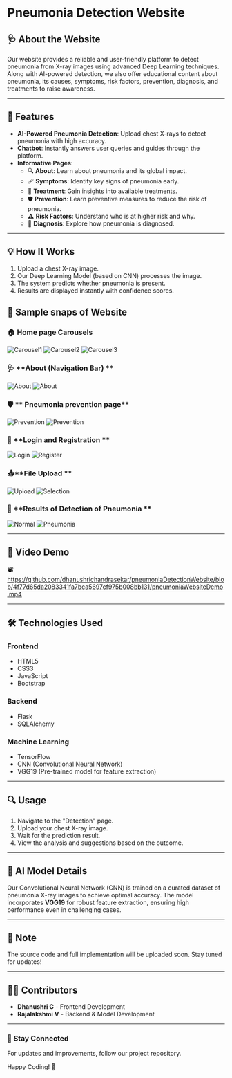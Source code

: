 # Pneumonia Detection Website

## 🩺 About the Website
Our website provides a reliable and user-friendly platform to detect pneumonia from X-ray images using advanced Deep Learning techniques.
Along with AI-powered detection, we also offer educational content about pneumonia, its causes, symptoms, risk factors, prevention, diagnosis, and treatments to raise awareness.

---

## 🚀 Features
- **AI-Powered Pneumonia Detection**: Upload chest X-rays to detect pneumonia with high accuracy.
- **Chatbot**: Instantly answers user queries and guides through the platform.
- **Informative Pages**:
  - 🔍 **About**: Learn about pneumonia and its global impact.
  - 🩹 **Symptoms**: Identify key signs of pneumonia early.
  - 💊 **Treatment**: Gain insights into available treatments.
  - 🛡 **Prevention**: Learn preventive measures to reduce the risk of pneumonia.
  - ⚠ **Risk Factors**: Understand who is at higher risk and why.
  - 🏥 **Diagnosis**: Explore how pneumonia is diagnosed.
    
---

## 💡 How It Works
1. Upload a chest X-ray image.
2. Our Deep Learning Model (based on CNN) processes the image.
3. The system predicts whether pneumonia is present.
4. Results are displayed instantly with confidence scores.


## 📸 Sample snaps of Website

### 🏠 **Home page Carousels**
![Carousel1](https://github.com/dhanushrichandrasekar/pneumoniaDetectionWebsite/blob/f3eb436d21b3fe3710a47593488ff3ede75fdc08/sampleSS/carousel1.png)
![Carousel2](https://github.com/dhanushrichandrasekar/pneumoniaDetectionWebsite/blob/f3eb436d21b3fe3710a47593488ff3ede75fdc08/sampleSS/carousel2.png)
![Carousel3](https://github.com/dhanushrichandrasekar/pneumoniaDetectionWebsite/blob/f3eb436d21b3fe3710a47593488ff3ede75fdc08/sampleSS/carousel3.png)

### 🩺 **About (Navigation Bar) **
![About](https://github.com/dhanushrichandrasekar/pneumoniaDetectionWebsite/blob/f3eb436d21b3fe3710a47593488ff3ede75fdc08/sampleSS/aboutnav1.png)
![About](https://github.com/dhanushrichandrasekar/pneumoniaDetectionWebsite/blob/f3eb436d21b3fe3710a47593488ff3ede75fdc08/sampleSS/aboutnav2.png)

### 🛡 ** Pneumonia prevention page**
![Prevention](https://github.com/dhanushrichandrasekar/pneumoniaDetectionWebsite/blob/f3eb436d21b3fe3710a47593488ff3ede75fdc08/sampleSS/prevention1.png)
![Prevention](https://github.com/dhanushrichandrasekar/pneumoniaDetectionWebsite/blob/f3eb436d21b3fe3710a47593488ff3ede75fdc08/sampleSS/prevention2.png)

### 🔐 **Login and Registration **
![Login](https://github.com/dhanushrichandrasekar/pneumoniaDetectionWebsite/blob/f3eb436d21b3fe3710a47593488ff3ede75fdc08/sampleSS/login.png)
![Register](https://github.com/dhanushrichandrasekar/pneumoniaDetectionWebsite/blob/f3eb436d21b3fe3710a47593488ff3ede75fdc08/sampleSS/register.png)

### 📤**File Upload **
![Upload](https://github.com/dhanushrichandrasekar/pneumoniaDetectionWebsite/blob/f3eb436d21b3fe3710a47593488ff3ede75fdc08/sampleSS/uploadPage.png)
![Selection](https://github.com/dhanushrichandrasekar/pneumoniaDetectionWebsite/blob/f3eb436d21b3fe3710a47593488ff3ede75fdc08/sampleSS/selection.png)

### 📝 **Results of Detection of Pneumonia **
![Normal](https://github.com/dhanushrichandrasekar/pneumoniaDetectionWebsite/blob/f3eb436d21b3fe3710a47593488ff3ede75fdc08/sampleSS/res_normal.png)
![Pneumonia](https://github.com/dhanushrichandrasekar/pneumoniaDetectionWebsite/blob/f3eb436d21b3fe3710a47593488ff3ede75fdc08/sampleSS/res_pneumonia.png)

---

## 🎥 Video Demo

📽️ https://github.com/dhanushrichandrasekar/pneumoniaDetectionWebsite/blob/4f77d65da2083341fa7bca5697cf975b008bb131/pneumoniaWebsiteDemo.mp4

---

## 🛠️ Technologies Used
### **Frontend**
- HTML5
- CSS3
- JavaScript
- Bootstrap

### **Backend**
- Flask
- SQLAlchemy

### **Machine Learning**
- TensorFlow
- CNN (Convolutional Neural Network)
- VGG19 (Pre-trained model for feature extraction)

---

## 🔍 Usage
1. Navigate to the "Detection" page.
2. Upload your chest X-ray image.
3. Wait for the prediction result.
4. View the analysis and suggestions based on the outcome.

---

## 🤖 AI Model Details
Our Convolutional Neural Network (CNN) is trained on a curated dataset of pneumonia X-ray images to achieve optimal accuracy. The model incorporates **VGG19** for robust feature extraction, ensuring high performance even in challenging cases.

---

## 📌 Note
The source code and full implementation will be uploaded soon. Stay tuned for updates!

---

## 👩‍💻 Contributors
- **Dhanushri C** - Frontend Development
- **Rajalakshmi V** - Backend & Model Development

---

### 🌟 Stay Connected
For updates and improvements, follow our project repository.

Happy Coding! 🚀

